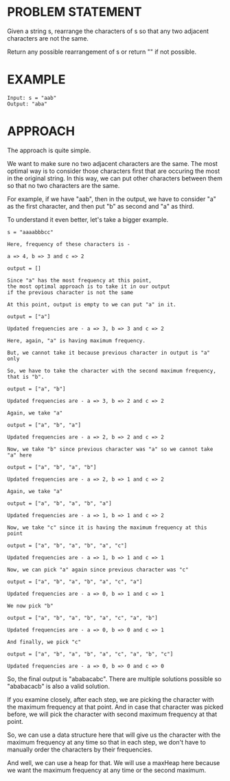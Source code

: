 # PROBLEM STATEMENT

Given a string s, rearrange the characters of s so that any two adjacent characters are not the same.

Return any possible rearrangement of s or return "" if not possible.

# EXAMPLE

    Input: s = "aab"
    Output: "aba"


# APPROACH


The approach is quite simple.

We want to make sure no two adjacent characters are the same. The most optimal way is to consider those characters first that are occuring the most in the original string. In this way, we can put other characters between them so that no two characters are the same.

For example, if we have "aab", then in the output, we have to consider "a" as the first character, and then put "b" as second and "a" as third. 

To understand it even better, let's take a bigger example.

	s = "aaaabbbcc"
	
	Here, frequency of these characters is - 
	
	a => 4, b => 3 and c => 2
	
	output = []

	Since "a" has the most frequency at this point, 
	the most optimal approach is to take it in our output
	if the previous character is not the same
	
	At this point, output is empty to we can put "a" in it.
	
	output = ["a"]
	
	Updated frequencies are - a => 3, b => 3 and c => 2
	
	Here, again, "a" is having maximum frequency.
	
	But, we cannot take it because previous character in output is "a" only
	
	So, we have to take the character with the second maximum frequency, that is "b".
	
	output = ["a", "b"]
	
	Updated frequencies are - a => 3, b => 2 and c => 2
	
	Again, we take "a" 
	
	output = ["a", "b", "a"]
	
	Updated frequencies are - a => 2, b => 2 and c => 2
	
	Now, we take "b" since previous character was "a" so we cannot take "a" here
	
	output = ["a", "b", "a", "b"]
	
	Updated frequencies are - a => 2, b => 1 and c => 2
	
	Again, we take "a" 
	
	output = ["a", "b", "a", "b", "a"]
	
	Updated frequencies are - a => 1, b => 1 and c => 2
	
	Now, we take "c" since it is having the maximum frequency at this point
	
	output = ["a", "b", "a", "b", "a", "c"]
	
	Updated frequencies are - a => 1, b => 1 and c => 1
	
	Now, we can pick "a" again since previous character was "c"
	
	output = ["a", "b", "a", "b", "a", "c", "a"]
	
	Updated frequencies are - a => 0, b => 1 and c => 1
	
	We now pick "b"
	
	output = ["a", "b", "a", "b", "a", "c", "a", "b"]
	
	Updated frequencies are - a => 0, b => 0 and c => 1
	
	And finally, we pick "c"
	
	output = ["a", "b", "a", "b", "a", "c", "a", "b", "c"]
	
	Updated frequencies are - a => 0, b => 0 and c => 0
	
	
So, the final output is "ababacabc". There are multiple solutions possible so "ababacacb" is also a valid solution.
	
If you examine closely, after each step, we are picking the character with the maximum frequency at that point. And in case that character was picked before, we will pick the character with second maximum frequency at that point. 

So, we can use a data structure here that will give us the character with the maximum frequency at any time so that in each step, we don't have to manually order the characters by their frequencies. 

And well, we can use a heap for that. We will use a maxHeap here because we want the maximum frequency at any time or the second maximum.